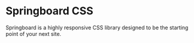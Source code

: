# Springboard CSS

Springboard is a highly responsive CSS library designed to be the starting point of your next site.